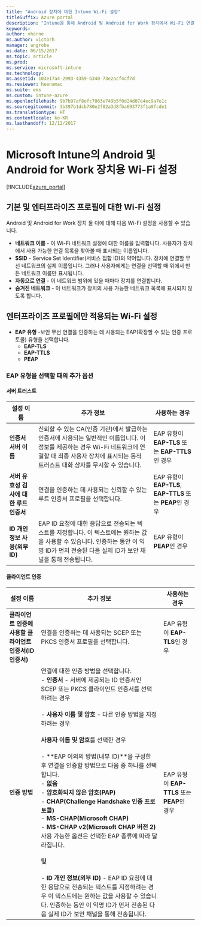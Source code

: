 ```yaml
---
title: "Android 장치에 대한 Intune Wi-Fi 설정"
titleSuffix: Azure portal
description: "Intune을 통해 Android 및 Android for Work 장치에서 Wi-Fi 연결 설정을 구성하는 방법에 대해 알아봅니다.\""
keywords: 
author: vhorne
ms.author: victorh
manager: angrobe
ms.date: 06/15/2017
ms.topic: article
ms.prod: 
ms.service: microsoft-intune
ms.technology: 
ms.assetid: 103e17a4-2993-4359-b340-73e2acf4cf7d
ms.reviewer: heenamac
ms.suite: ems
ms.custom: intune-azure
ms.openlocfilehash: 9b7b97af8efc7063e749b5f0d24d07e4ec9a7e1c
ms.sourcegitcommit: 3b397b1dcb780e2f82a3d8fba693773f1a9fcde1
ms.translationtype: HT
ms.contentlocale: ko-KR
ms.lasthandoff: 12/12/2017
---
```

# <a name="wi-fi-settings-for-android-and-android-for-work-devices-in-microsoft-intune"></a>Microsoft Intune의 Android 및 Android for Work 장치용 Wi-Fi 설정

[!INCLUDE[azure_portal](./includes/azure_portal.md)]

## <a name="wi-fi-settings-for-basic-and-enterprise-profiles"></a>기본 및 엔터프라이즈 프로필에 대한 Wi-Fi 설정

Android 및 Android for Work 장치 둘 다에 대해 다음 Wi-Fi 설정을 사용할 수 있습니다.

- **네트워크 이름** - 이 Wi-Fi 네트워크 설정에 대한 이름을 입력합니다. 사용자가 장치에서 사용 가능한 연결 목록을 찾아볼 때 표시되는 이름입니다.
- **SSID** - Service Set Identifier(서비스 집합 ID)의 약어입니다. 장치에 연결할 무선 네트워크의 실제 이름입니다. 그러나 사용자에게는 연결을 선택할 때 위에서 만든 네트워크 이름만 표시됩니다.
- **자동으로 연결** - 이 네트워크 범위에 있을 때마다 장치를 연결합니다.
- **숨겨진 네트워크** - 이 네트워크가 장치의 사용 가능한 네트워크 목록에 표시되지 않도록 합니다.


## <a name="wi-fi-settings-for-enterprise-profiles-only"></a>엔터프라이즈 프로필에만 적용되는 Wi-Fi 설정

- **EAP 유형** -보안 무선 연결을 인증하는 데 사용되는 EAP(확장할 수 있는 인증 프로토콜) 유형을 선택합니다.
    - **EAP-TLS**
    - **EAP-TTLS**
    - **PEAP**

### <a name="further-options-when-you-choose-an-eap-type"></a>EAP 유형을 선택할 때의 추가 옵션

#### <a name="server-trust"></a>서버 트러스트



|설정 이름|추가 정보|사용하는 경우|
|-------------|---------------|-----------|
|**인증서 서버 이름**|신뢰할 수 있는 CA(인증 기관)에서 발급하는 인증서에 사용되는 일반적인 이름입니다. 이 정보를 제공하는 경우 Wi-Fi 네트워크에 연결할 때 최종 사용자 장치에 표시되는 동적 트러스트 대화 상자를 무시할 수 있습니다.|EAP 유형이 **EAP-TLS** 또는 **EAP-TTLS**인 경우|
|**서버 유효성 검사에 대한 루트 인증서**|연결을 인증하는 데 사용되는 신뢰할 수 있는 루트 인증서 프로필을 선택합니다. |EAP 유형이 **EAP-TLS**, **EAP-TTLS** 또는 **PEAP**인 경우|
|**ID 개인 정보 사용(외부 ID)**|EAP ID 요청에 대한 응답으로 전송되는 텍스트를 지정합니다. 이 텍스트에는 원하는 값을 사용할 수 있습니다. 인증하는 동안 이 익명 ID가 먼저 전송된 다음 실제 ID가 보안 채널을 통해 전송됩니다.|EAP 유형이 **PEAP**인 경우|


#### <a name="client-authentication"></a>클라이언트 인증


|설정 이름|추가 정보|사용하는 경우|
|----------|--------------|----------|
|**클라이언트 인증에 사용할 클라이언트 인증서(ID 인증서)**|연결을 인증하는 데 사용되는 SCEP 또는 PKCS 인증서 프로필을 선택합니다.|EAP 유형이 **EAP-TLS**인 경우|
|**인증 방법**|연결에 대한 인증 방법을 선택합니다.<br>- **인증서** - 서버에 제공되는 ID 인증서인 SCEP 또는 PKCS 클라이언트 인증서를 선택하려는 경우<br><br>- **사용자 이름 및 암호** - 다른 인증 방법을 지정하려는 경우 <br><br>**사용자 이름 및 암호**를 선택한 경우<br><br>-  **EAP 이외의 방법(내부 ID)**을 구성한 후 연결을 인증할 방법으로 다음 중 하나를 선택합니다.<br>- **없음**<br>- **암호화되지 않은 암호(PAP)**<br>- **CHAP(Challenge Handshake 인증 프로토콜)**<br>- **MS-CHAP(Microsoft CHAP)**<br>- **MS-CHAP v2(Microsoft CHAP 버전 2)**<br>사용 가능한 옵션은 선택한 EAP 종류에 따라 달라집니다.<br><br>**및**<br><br>- **ID 개인 정보(외부 ID)** - EAP ID 요청에 대한 응답으로 전송되는 텍스트를 지정하려는 경우 이 텍스트에는 원하는 값을 사용할 수 있습니다. 인증하는 동안 이 익명 ID가 먼저 전송된 다음 실제 ID가 보안 채널을 통해 전송됩니다.|EAP 유형이 **EAP-TTLS** 또는 **PEAP**인 경우|

